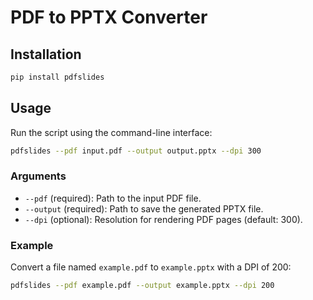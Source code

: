 # PDF to PPTX Converter

## Installation

```bash
pip install pdfslides
```

## Usage

Run the script using the command-line interface:

```bash
pdfslides --pdf input.pdf --output output.pptx --dpi 300
```

### Arguments
- `--pdf` (required): Path to the input PDF file.
- `--output` (required): Path to save the generated PPTX file.
- `--dpi` (optional): Resolution for rendering PDF pages (default: 300).

### Example
Convert a file named `example.pdf` to `example.pptx` with a DPI of 200:
```bash
pdfslides --pdf example.pdf --output example.pptx --dpi 200
```

